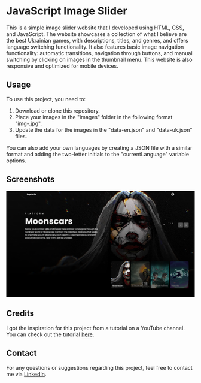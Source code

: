 # JavaScript Image Slider

This is a simple image slider website that I developed using HTML, CSS, and JavaScript. The website showcases a collection of what I believe are the best Ukrainian games, with descriptions, titles, and genres, and offers language switching functionality. It also features basic image navigation functionality: automatic transitions, navigation through buttons, and manual switching by clicking on images in the thumbnail menu. This website is also responsive and optimized for mobile devices.

## Usage

To use this project, you need to:

1. Download or clone this repository.
2. Place your images in the "images" folder in the following format "img-<number>.jpg".
3. Update the data for the images in the "data-en.json" and "data-uk.json" files.

You can also add your own languages by creating a JSON file with a similar format and adding the two-letter initials to the "currentLanguage" variable options.

## Screenshots

![Image Slider](./images/screenshots/slider.png)

## Credits

I got the inspiration for this project from a tutorial on a YouTube channel. You can check out the tutorial [here](https://www.youtube.com/watch?v=iBcjzaOvE94).

## Contact

For any questions or suggestions regarding this project, feel free to contact me via [LinkedIn](https://www.linkedin.com/in/bohdan-rudenko-b5726928a/).
